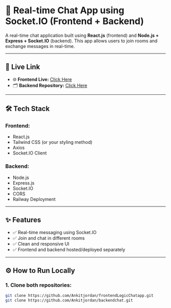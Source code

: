 # 💬 Real-time Chat App using Socket.IO (Frontend + Backend)

A real-time chat application built using **React.js** (frontend) and **Node.js + Express + Socket.IO** (backend). This app allows users to join rooms and exchange messages in real-time.

---

## 🔗 Live Link

- 🌐 **Frontend Live:** [Click Here](https://frontend-logic-chatapp.vercel.app/)
- 🗂️ **Backend Repository:** [Click Here](https://github.com/Ankitjordan/backendchat)

---

## 🛠 Tech Stack

### Frontend:
- React.js
- Tailwind CSS (or your styling method)
- Axios
- Socket.IO Client

### Backend:
- Node.js
- Express.js
- Socket.IO
- CORS
- Railway Deployment

---

## ✨ Features

- ✅ Real-time messaging using Socket.IO
- ✅ Join and chat in different rooms
- ✅ Clean and responsive UI
- ✅ Frontend and backend hosted/deployed separately

---

## ⚙️ How to Run Locally

### 1. Clone both repositories:

```bash
git clone https://github.com/Ankitjordan/frontendLogicChatapp.git
git clone https://github.com/Ankitjordan/backendchat.git

